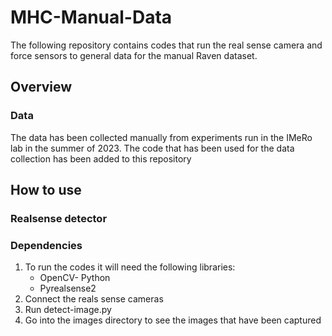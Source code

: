 # MHC-Manual-Data

The following repository contains codes that run the real sense camera and force sensors to general data for the manual Raven dataset.

## Overview
### Data
The data has been collected manually from experiments run in the IMeRo lab in the summer of 2023. The code that has been used for the data collection has been added to this repository

## How to use  
### Realsense detector
### Dependencies
1. To run the codes it will need the following libraries:
      - OpenCV- Python
      - Pyrealsense2
2. Connect the reals sense cameras
3. Run detect-image.py
4. Go into the images directory to see the images that have been captured
